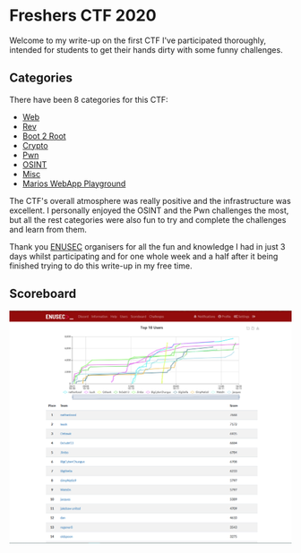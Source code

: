 # Freshers CTF 2020 

Welcome to my write-up on the first CTF I've participated thoroughly, intended for students to get their hands dirty with some funny challenges.

## Categories

There have been 8 categories for this CTF:

* [Web](./Web)
* [Rev](./Rev)
* [Boot 2 Root](./Boot2Root)
* [Crypto](./Crypto)
* [Pwn](./Pwn)
* [OSINT](./OSINT)
* [Misc](./Misc)
* [Marios WebApp Playground](./Mario_WebApp_Playground)

The CTF's overall atmosphere was really positive and the infrastructure was excellent. I personally enjoyed the OSINT and the Pwn challenges the most, but all the rest  categories were also fun to try and complete the challenges and learn from them.

Thank you [ENUSEC](https://enusec.org) organisers for all the fun and knowledge I had in just 3 days whilst participating and for one whole week and a half after it being finished trying to do this write-up in my free time.

## Scoreboard

![Scoreboard](images/final_scoreboard.png)

